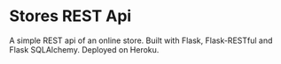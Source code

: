 # Stores REST Api

A simple REST api of an online store. Built with Flask, Flask-RESTful and Flask SQLAlchemy. Deployed on Heroku.
